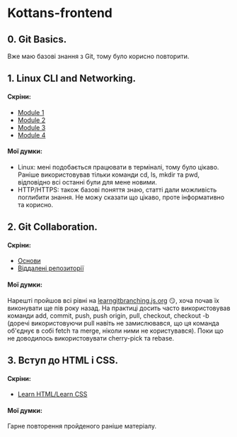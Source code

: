 # Kottans-frontend

## 0. Git Basics.

Вже маю базові знання з Git, тому було корисно повторити.

## 1. Linux CLI and Networking.

#### Скріни:

- [Module 1](./task_linux_cli/module_1.png)
- [Module 2](./task_linux_cli/module_2.png)
- [Module 3](./task_linux_cli/module_3.png)
- [Module 4](./task_linux_cli/module_4.png)

#### Мої думки:

- Linux: мені подобається працювати в терміналі, тому було цікаво. Раніше використовував тільки команди cd, ls, mkdir та pwd, відповідно всі останні були для мене новими.
- HTTP/HTTPS: також базові поняття знаю, статті дали можливість поглибити знання. Не можу сказати що цікаво, проте інформативно та корисно.

## 2. Git Collaboration.

#### Скріни:

- [Основи](./task_git_collaboration/foundations.png)
- [Віддалені репозиторії](./task_git_collaboration/remote_repositories.png)

#### Мої думки:

Нарешті пройшов всі рівні на [learngitbranching.js.org](https://learngitbranching.js.org/) :smirk:, хоча почав їх виконувати ще пів року назад. На практиці досить часто використовував команди add, commit, push, push origin, pull, checkout, checkout -b (доречі використовуючи pull навіть не замислювався, що ця команда об'єднує в собі fetch та merge, ніколи ними не користувався). Поки що не доводилось використовувати cherry-pick та rebase.

## 3. Вступ до HTML і CSS.

#### Скріни:

- [Learn HTML/Learn CSS](./task_html_css_intro/Learn_HTML_CSS.png)

#### Мої думки:

Гарне повторення пройденого раніше матеріалу.
